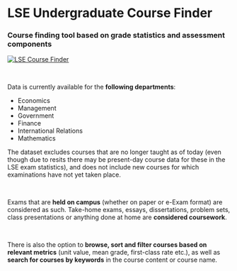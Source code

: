 # LSE Undergraduate Course Finder

### Course finding tool based on grade statistics and assessment components

[![LSE Course Finder](https://static.streamlit.io/badges/streamlit_badge_black_white.svg)](https://lse-course-finder.streamlitapp.com/)

<br/>

Data is currently available for the **following departments**: 
- Economics
- Management
- Government
- Finance
- International Relations
- Mathematics

The dataset excludes courses that are no longer taught as of today (even though due to resits there may be present-day course data for these in the LSE exam statistics), and does not include new courses for which examinations have not yet taken place. 

<br/>

Exams that are **held on campus** (whether on paper or e-Exam format) are considered as such. Take-home exams, essays, dissertations, problem sets, class presentations or anything done at home are **considered coursework**.

<br/>

There is also the option to **browse, sort and filter courses based on relevant metrics** (unit value, mean grade, first-class rate etc.), as well as **search for courses by keywords** in the course content or course name.
